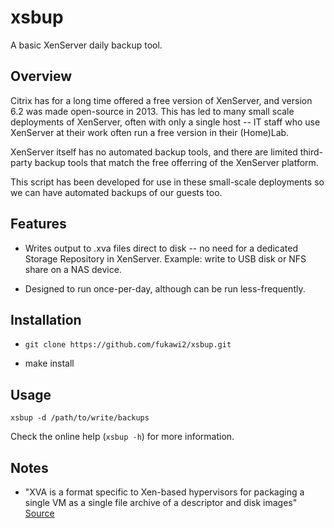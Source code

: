 # xsbup
A basic XenServer daily backup tool.

## Overview

Citrix has for a long time offered a free version of XenServer, and version 6.2
was made open-source in 2013. This has led to many small scale deployments of
XenServer, often with only a single host -- IT staff who use XenServer at their
work often run a free version in their (Home)Lab.

XenServer itself has no automated backup tools, and there are limited
third-party backup tools that match the free offerring of the XenServer
platform.

This script has been developed for use in these small-scale deployments so we
can have automated backups of our guests too.

## Features

* Writes output to .xva files direct to disk -- no need for a dedicated Storage
Repository in XenServer. Example: write to USB disk or NFS share on a NAS
device.

* Designed to run once-per-day, although can be run less-frequently.

## Installation

* `git clone https://github.com/fukawi2/xsbup.git`

* make install

## Usage

`xsbup -d /path/to/write/backups`

Check the online help (`xsbup -h`) for more information.

## Notes

* "XVA is a format specific to Xen-based hypervisors for packaging a single VM
as a single file archive of a descriptor and disk images" [Source](http://support.citrix.com/proddocs/topic/xencenter-61/xs-xc-vms-exportimport-about.html)
